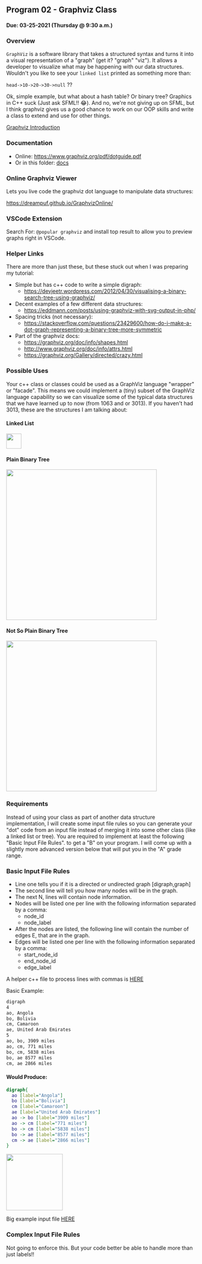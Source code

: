 ## Program 02 - Graphviz Class
#### Due: 03-25-2021 (Thursday @ 9:30 a.m.)

### Overview

`GraphViz` is a software library that takes a structured syntax and turns it into a visual representation of a "graph" (get it? "graph" "viz"). It allows a developer to visualize what may be happening with our data structures. Wouldn't you like to see your `linked list` printed as something more than: 

`head->10->20->30->null` ?? 

Ok, simple example, but what about a hash table? Or binary tree? Graphics in C++ suck (Just ask SFML!! :joy:). And no, we're not giving up on SFML, but I think graphviz gives us a good chance to work on our OOP skills and write a class to extend and use for other things.

[Graphviz Introduction](graphviz_intro.md)

### Documentation

- Online: https://www.graphviz.org/pdf/dotguide.pdf
- Or in this folder: [docs](./dotguide.pdf)

### Online Graphviz Viewer

Lets you live code the graphviz dot language to manipulate data structures:

https://dreampuf.github.io/GraphvizOnline/


### VSCode Extension

Search For: `@popular graphviz` and install top result to allow you to preview graphs right in VSCode. 

### Helper Links

There are more than just these, but these stuck out when I was preparing my tutorial:

- Simple but has c++ code to write a simple digraph:
  - https://devjeetr.wordpress.com/2012/04/30/visualising-a-binary-search-tree-using-graphviz/
- Decent examples of a few different data structures:
  - https://eddmann.com/posts/using-graphviz-with-svg-output-in-php/
- Spacing tricks (not necessary):
  - https://stackoverflow.com/questions/23429600/how-do-i-make-a-dot-graph-representing-a-binary-tree-more-symmetric
- Part of the graphviz docs:
  - https://graphviz.org/doc/info/shapes.html
  - http://www.graphviz.org/doc/info/attrs.html
  - https://graphviz.org/Gallery/directed/crazy.html

### Possible Uses

Your c++ class or classes could be used as a GraphViz language "wrapper" or "facade". This means we could implement a (tiny) subset of the GraphViz language capability so we can visualize some of the typical data structures that we have learned up to now (from 1063 and or 3013). If you haven't had 3013, these are the structures I am talking about: 

#### Linked List

<img src="https://cs.msutexas.edu/~griffin/zcloud/zcloud-files/gz_linked_list_lr_node_shape.png" height="40">

#### Plain Binary Tree

<img src="https://cs.msutexas.edu/~griffin/zcloud/zcloud-files/gz_binary_tree_plain.png" width="400">

#### Not So Plain Binary Tree 

<img src="https://cs.msutexas.edu/~griffin/zcloud/zcloud-files/gz_binary_tree_w_records.png" width="400">

### Requirements

Instead of using your class as part of another data structure implementation, I will create some input file rules so you can generate your "dot" code from an input file instead of merging it into some other class (like a linked list or tree). You are required to implement at least the following "Basic Input File Rules". to get a "B" on your program. I will come up with a slightly more advanced version below that will put you in the "A" grade range. 

### Basic Input File Rules

- Line one tells you if it is a directed or undirected graph [digraph,graph]
- The second line will tell you how many nodes will be in the graph.
- The next N, lines will contain node information. 
- Nodes will be listed one per line with the following information separated by a comma:
  - node_id
  - node_label
- After the nodes are listed, the following line will contain the number of edges E, that are in the graph.
- Edges will be listed one per line with the following information separated by a comma:
  - start_node_id 
  - end_node_id 
  - edge_label

A helper c++ file to process lines with commas is [HERE](read_file.cpp)

Basic Example:
```txt
digraph
4
ao, Angola
bo, Bolivia
cm, Camaroon
ae, United Arab Emirates
5
ao, bo, 3909 miles
ao, cm, 771 miles
bo, cm, 5838 miles
bo, ae 8577 miles
cm, ae 2866 miles
```

#### Would Produce:

```dot
digraph{
  ao [label="Angola"]
  bo [label="Bolivia"]
  cm [label="Camaroon"]
  ae [label="United Arab Emirates"]
  ao -> bo [label="3909 miles"]
  ao -> cm [label="771 miles"]
  bo -> cm [label="5838 miles"]
  bo -> ae [label="8577 miles"]
  cm -> ae [label="2866 miles"]
}
```

<img src="https://cs.msutexas.edu/~griffin/zcloud/zcloud-files/example_output1.png" width="150">


Big example input file [HERE](example_input_file.txt)

### Complex Input File Rules

Not going to enforce this. But your code better be able to handle more than just labels!!